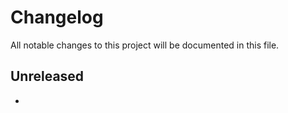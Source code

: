 # Changelog

All notable changes to this project will be documented in this file.

## Unreleased

- 
